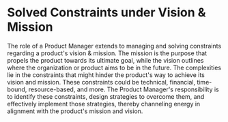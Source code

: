 # Solved Constraints under Vision & Mission

The role of a Product Manager extends to managing and solving constraints regarding a product's vision & mission. The mission is the purpose that propels the product towards its ultimate goal, while the vision outlines where the organization or product aims to be in the future. The complexities lie in the constraints that might hinder the product's way to achieve its vision and mission. These constraints could be technical, financial, time-bound, resource-based, and more. The Product Manager's responsibility is to identify these constraints, design strategies to overcome them, and effectively implement those strategies, thereby channeling energy in alignment with the product's mission and vision.